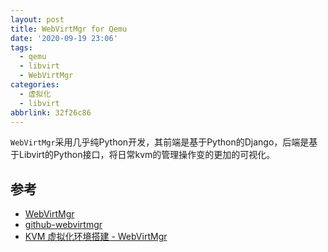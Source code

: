 ```yaml
---
layout: post
title: WebVirtMgr for Qemu
date: '2020-09-19 23:06'
tags:
  - qemu
  - libvirt
  - WebVirtMgr
categories:
  - 虚拟化
  - libvirt
abbrlink: 32f26c86
---
```


`WebVirtMgr`采用几乎纯Python开发，其前端是基于Python的Django，后端是基于Libvirt的Python接口，将日常kvm的管理操作变的更加的可视化。

<!--more-->

## 参考

- [WebVirtMgr](http://retspen.github.io/)
- [github-webvirtmgr](https://github.com/retspen/webvirtmgr)
- [KVM 虚拟化环境搭建 - WebVirtMgr](https://zhuanlan.zhihu.com/p/49120559)
